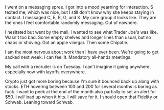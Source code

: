 I went on a messaging spree. I got into a mood yearning for interaction. S texted me, which was nice, but I still don't know why she keeps staying in contact. I messaged C, E, R, G, and K. My core group it looks like. They are the ones I feel comfortable randomly messaging. Out of nowhere.

I hesitated but went by the mall. I wanted to see what Trader Joe's was like. Wasn't too bad. Some empty shelves and longer lines than usual, but no chaos or shoving. Got an apple vinegar. Then some Chipotle.

I am the most nervous about work than I have ever been. We're going to get sacked next week. I can feel it. Mandatory all-hands meetings.

My call with a recruiter is on Tuesday. I can't imagine it going anywhere, especially now with layoffs everywhere.

Crypto just got more boring because I'm sure it bounced back up along with stocks. ETH hovering between 100 and 200 for several months is boring as fuck. I want to peek at the end of the month also partially to set an alert for $50. I *will* load up when it hits. I will save for it. I should open that Fidelity or Schwab. Leaning toward Schwab.
